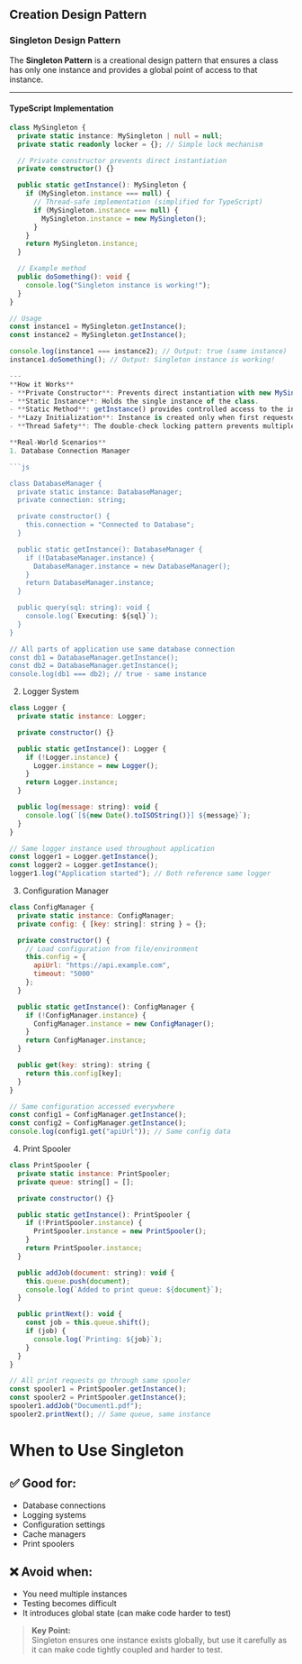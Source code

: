 ## Creation Design Pattern

### Singleton Design Pattern

The **Singleton Pattern** is a creational design pattern that ensures a class has only one instance and provides a global point of access to that instance.

---

#### TypeScript Implementation

```ts
class MySingleton {
  private static instance: MySingleton | null = null;
  private static readonly locker = {}; // Simple lock mechanism

  // Private constructor prevents direct instantiation
  private constructor() {}

  public static getInstance(): MySingleton {
    if (MySingleton.instance === null) {
      // Thread-safe implementation (simplified for TypeScript)
      if (MySingleton.instance === null) {
        MySingleton.instance = new MySingleton();
      }
    }
    return MySingleton.instance;
  }

  // Example method
  public doSomething(): void {
    console.log("Singleton instance is working!");
  }
}

// Usage
const instance1 = MySingleton.getInstance();
const instance2 = MySingleton.getInstance();

console.log(instance1 === instance2); // Output: true (same instance)
instance1.doSomething(); // Output: Singleton instance is working!

--- 
**How it Works**
- **Private Constructor**: Prevents direct instantiation with new MySingleton().
- **Static Instance**: Holds the single instance of the class.
- **Static Method**: getInstance() provides controlled access to the instance.
- **Lazy Initialization**: Instance is created only when first requested.
- **Thread Safety**: The double-check locking pattern prevents multiple instances in concurrent environments.

**Real-World Scenarios**
1. Database Connection Manager

```js

class DatabaseManager {
  private static instance: DatabaseManager;
  private connection: string;

  private constructor() {
    this.connection = "Connected to Database";
  }

  public static getInstance(): DatabaseManager {
    if (!DatabaseManager.instance) {
      DatabaseManager.instance = new DatabaseManager();
    }
    return DatabaseManager.instance;
  }

  public query(sql: string): void {
    console.log(`Executing: ${sql}`);
  }
}

// All parts of application use same database connection
const db1 = DatabaseManager.getInstance();
const db2 = DatabaseManager.getInstance();
console.log(db1 === db2); // true - same instance
```
2. Logger System
```js
class Logger {
  private static instance: Logger;

  private constructor() {}

  public static getInstance(): Logger {
    if (!Logger.instance) {
      Logger.instance = new Logger();
    }
    return Logger.instance;
  }

  public log(message: string): void {
    console.log(`[${new Date().toISOString()}] ${message}`);
  }
}

// Same logger instance used throughout application
const logger1 = Logger.getInstance();
const logger2 = Logger.getInstance();
logger1.log("Application started"); // Both reference same logger

```

3. Configuration Manager

```js
class ConfigManager {
  private static instance: ConfigManager;
  private config: { [key: string]: string } = {};

  private constructor() {
    // Load configuration from file/environment
    this.config = {
      apiUrl: "https://api.example.com",
      timeout: "5000"
    };
  }

  public static getInstance(): ConfigManager {
    if (!ConfigManager.instance) {
      ConfigManager.instance = new ConfigManager();
    }
    return ConfigManager.instance;
  }

  public get(key: string): string {
    return this.config[key];
  }
}

// Same configuration accessed everywhere
const config1 = ConfigManager.getInstance();
const config2 = ConfigManager.getInstance();
console.log(config1.get("apiUrl")); // Same config data

```
4. Print Spooler
```js
class PrintSpooler {
  private static instance: PrintSpooler;
  private queue: string[] = [];

  private constructor() {}

  public static getInstance(): PrintSpooler {
    if (!PrintSpooler.instance) {
      PrintSpooler.instance = new PrintSpooler();
    }
    return PrintSpooler.instance;
  }

  public addJob(document: string): void {
    this.queue.push(document);
    console.log(`Added to print queue: ${document}`);
  }

  public printNext(): void {
    const job = this.queue.shift();
    if (job) {
      console.log(`Printing: ${job}`);
    }
  }
}

// All print requests go through same spooler
const spooler1 = PrintSpooler.getInstance();
const spooler2 = PrintSpooler.getInstance();
spooler1.addJob("Document1.pdf");
spooler2.printNext(); // Same queue, same instance
```

# When to Use Singleton

## ✅ Good for:
- Database connections  
- Logging systems  
- Configuration settings  
- Cache managers  
- Print spoolers  

## ❌ Avoid when:
- You need multiple instances  
- Testing becomes difficult  
- It introduces global state (can make code harder to test)  

> **Key Point:**  
> Singleton ensures one instance exists globally, but use it carefully as it can make code tightly coupled and harder to test.
